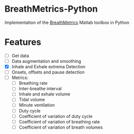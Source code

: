 # BreathMetrics-Python
Implementation of the [BreathMetrics](https://github.com/zelanolab/breathmetrics) Matlab toolbox in Python

# Features
- [ ] Get data
- [ ] Data augmentation and smoothing
- [x] Inhale and Exhale extrema Detection
- [ ] Onsets, offsets and pause detection
- [ ] Metrics:
  - [ ] Breathing rate
  - [ ] Inter-breathe interval
  - [ ] Inhale and exhale volume
  - [ ] Tidal volume
  - [ ] Minute ventilation
  - [ ] Duty cycle
  - [ ] Coefficient of variation of duty cycle
  - [ ] Coefficient of variation of breathing rate
  - [ ] Coefficient of variation of breath volumes
